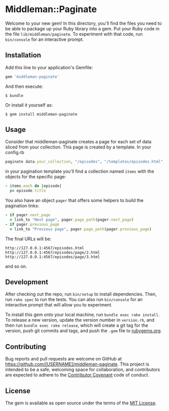 # Middleman::Paginate

Welcome to your new gem! In this directory, you'll find the files you need to be able to package up your Ruby library into a gem. Put your Ruby code in the file `lib/middleman/paginate`. To experiment with that code, run `bin/console` for an interactive prompt.

## Installation

Add this line to your application's Gemfile:

```ruby
gem 'middleman-paginate'
```

And then execute:

    $ bundle

Or install it yourself as:

    $ gem install middleman-paginate

## Usage

Consider that middleman-paginate creates a page for each set of data sliced from your collection. This page is created by a template. In your config.rb

```ruby
paginate data.your_collection, "/episodes", "/templates/episodes.html", suffix: "/page/:num", per_page: 20
```

in your pagination template you'll find a collection named `items` with the objects for the specific page:

```ruby
- items.each do |episode|
  p= episode.title
```

You also have an object `pager` that offers some helpers to build the pagination links:

```ruby
- if pager.next_page
  = link_to "Next page", pager.page_path(pager.next_page)
- if pager.previous_page
  = link_to "Previous page", pager.page_path(pager.previous_page)
```

The final URLs will be:

```
http://127.0.0.1:4567/episodes.html
http://127.0.0.1:4567/episodes/page/2.html
http://127.0.0.1:4567/episodes/page/3.html
```

and so on.

## Development

After checking out the repo, run `bin/setup` to install dependencies. Then, run `rake spec` to run the tests. You can also run `bin/console` for an interactive prompt that will allow you to experiment.

To install this gem onto your local machine, run `bundle exec rake install`. To release a new version, update the version number in `version.rb`, and then run `bundle exec rake release`, which will create a git tag for the version, push git commits and tags, and push the `.gem` file to [rubygems.org](https://rubygems.org).

## Contributing

Bug reports and pull requests are welcome on GitHub at https://github.com/[USERNAME]/middleman-paginate. This project is intended to be a safe, welcoming space for collaboration, and contributors are expected to adhere to the [Contributor Covenant](http://contributor-covenant.org) code of conduct.


## License

The gem is available as open source under the terms of the [MIT License](http://opensource.org/licenses/MIT).

